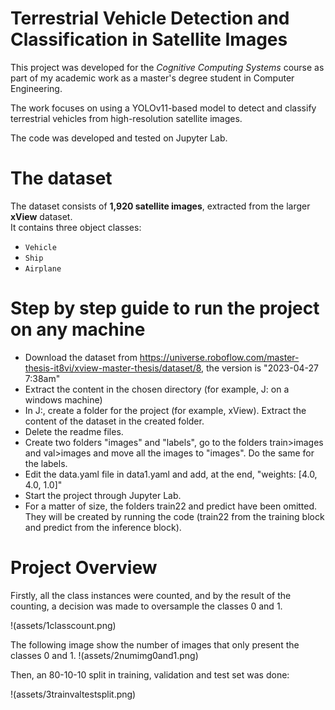 # Terrestrial Vehicle Detection and Classification in Satellite Images

This project was developed for the *Cognitive Computing Systems* course as part of my academic work as a master's degree student in Computer Engineering.

The work focuses on using a YOLOv11-based model to detect and classify terrestrial vehicles from high-resolution satellite images.

The code was developed and tested on Jupyter Lab.

# The dataset
The dataset consists of **1,920 satellite images**, extracted from the larger **xView** dataset.  
It contains three object classes:
- `Vehicle`
- `Ship`
- `Airplane`

# Step by step guide to run the project on any machine

  - Download the dataset from https://universe.roboflow.com/master-thesis-it8vi/xview-master-thesis/dataset/8, the version is "2023-04-27 7:38am"
  - Extract the content in the chosen directory (for example, J: on a windows machine)
  - In J:, create a folder for the project (for example, xView). Extract the content of the dataset in the created folder.
  - Delete the readme files.
  - Create two folders "images" and "labels", go to the folders train>images and val>images and move all the images to "images". Do the same for the labels.
  - Edit the data.yaml file in data1.yaml and add, at the end, "weights: [4.0, 4.0, 1.0]"
  - Start the project through Jupyter Lab.
  - For a matter of size, the folders train22 and predict have been omitted. They will be created by running the code (train22 from the training block and predict from the inference block).

# Project Overview

Firstly, all the class instances were counted, and by the result of the counting, a decision was made to oversample the classes 0 and 1.

!(assets/1classcount.png)

The following image show the number of images that only present the classes 0 and 1.
!(assets/2numimg0and1.png)

Then, an 80-10-10 split in training, validation and test set was done:

!(assets/3trainvaltestsplit.png)
